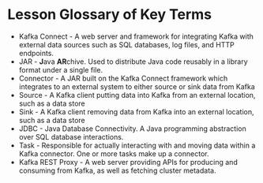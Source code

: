 # Lesson Glossary of Key Terms

- Kafka Connect - A web server and framework for integrating Kafka with external data sources such as SQL databases, log files, and HTTP endpoints.
- JAR - **J**ava **AR**chive. Used to distribute Java code reusably in a library format under a single file.
- Connector - A JAR built on the Kafka Connect framework which integrates to an external system to either source or sink data from Kafka
- Source - A Kafka client putting data into Kafka from an external location, such as a data store
- Sink - A Kafka client removing data from Kafka into an external location, such as a data store
- JDBC - Java Database Connectivity. A Java programming abstraction over SQL database interactions.
- Task - Responsible for actually interacting with and moving data within a Kafka connector. One or more tasks make up a connector.
- Kafka REST Proxy - A web server providing APIs for producing and consuming from Kafka, as well as fetching cluster metadata.
